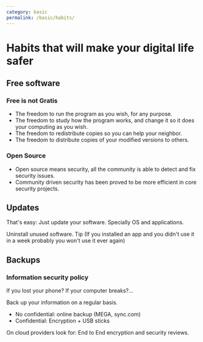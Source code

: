 ```yaml
---
category: basic
permalink: /basic/habits/
---
```

# Habits that will make your digital life safer

## Free software

### Free is not Gratis

- The freedom to run the program as you wish, for any purpose.
- The freedom to study how the program works, and change it so it does your computing as you wish.
- The freedom to redistribute copies so you can help your neighbor.
- The freedom to distribute copies of your modified versions to others.

### Open Source

- Open source means security, all the community is able to detect and fix security issues.
- Community driven security has been proved to be more efficient in core security projects.

## Updates

That's easy: Just update your software. Specially OS and applications.

Uninstall unused software. Tip (If you installed an app and you didn't use it in a week probably you won't use it ever again)

## Backups

### Information security policy

If you lost your phone? If your computer breaks?...

Back up your information on a regular basis.

- No confidential: online backup (MEGA, sync.com)
- Confidential: Encryption + USB sticks

On cloud providers look for: End to End encryption and security reviews.
